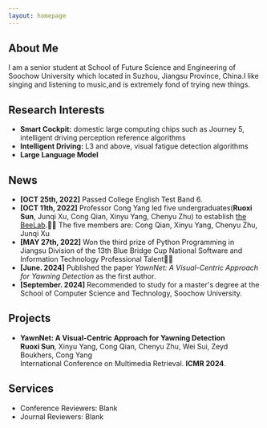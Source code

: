 ```yaml
---
layout: homepage
---
```


## About Me

I am a senior student at School of Future Science and Engineering of Soochow University which located in Suzhou, Jiangsu Province, China.I like singing and listening to music,and is extremely fond of trying new things.

## Research Interests

- **Smart Cockpit:** domestic large computing chips such as Journey 5, intelligent driving perception
reference algorithms
- **Intelligent Driving:** L3 and above, visual fatigue detection algorithms
- **Large Language Model** 

## News

- **[OCT 25th, 2022]**  Passed College English Test Band 6.
- **[OCT 11th, 2022]**  Professor Cong Yang led five undergraduates(**Ruoxi Sun**, Junqi Xu, Cong Qian, Xinyu Yang, Chenyu Zhu) to establish [the BeeLab](https://beelab955.github.io).🎉✨ The five members are: Cong Qian, Xinyu Yang, Chenyu Zhu, Junqi Xu
- **[MAY 27th, 2022]** Won the third prize of Python Programming in Jiangsu Division of the 13th Blue Bridge Cup National Software and Information Technology Professional Talent🎉✨
- **[June. 2024]** Published the paper *YawnNet: A Visual-Centric Approach for Yawning Detection* as the first author.
- **[September. 2024]** Recommended to study for a master's degree at the School of Computer Science and Technology, Soochow University.

## Projects

- **YawnNet: A Visual-Centric Approach for Yawning Detection**
  <br>
  **Ruoxi Sun**, Xinyu Yang, Cong Qian, Chenyu Zhu, Wei Sui, Zeyd Boukhers, Cong Yang
  <br>
  International Conference on Multimedia Retrieval. **ICMR 2024**.
  <br>

<!-- - **Learning to Self-Train for Semi-Supervised Few-Shot Classification**
  <br>
  Xinzhe Li, Qianru Sun, **Yaoyao Liu**, Shibao Zheng, Qin Zhou, Tat-Seng Chua, Bernt Schiele
  <br>
  33rd Conference on Neural Information Processing Systems. **NeurIPS 2019**.
  <br>
  [[PDF](http://papers.nips.cc/paper/9216-learning-to-self-train-for-semi-supervised-few-shot-classification.pdf)] [[Code](https://github.com/xinzheli1217/learning-to-self-train)]

- **Meta-Transfer Learning for Few-Shot Learning**
  <br>
  Qianru Sun\*, **Yaoyao Liu\***, Tat-Seng Chua, Bernt Schiele
  <br>
  IEEE Conference on Computer Vision and Pattern Recognition. **CVPR 2019**.
  <br>
  [[PDF](http://openaccess.thecvf.com/content_CVPR_2019/papers/Sun_Meta-Transfer_Learning_for_Few-Shot_Learning_CVPR_2019_paper.pdf)] [[Code](https://github.com/yaoyao-liu/meta-transfer-learning)] [[Project](https://mtl.yyliu.net/)]
 -->
## Services

- Conference Reviewers: Blank
- Journal Reviewers: Blank
